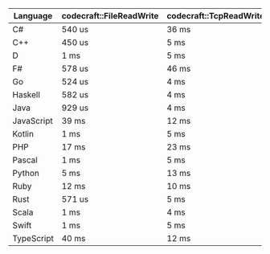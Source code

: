 | Language | codecraft::FileReadWrite | codecraft::TcpReadWrite | example::FileReadWrite | example::TcpReadWrite |
| - | --- | --- | --- | --- |
| C# | 540 us | 36 ms | 300 us | 78 us |
| C++ | 450 us | 5 ms | 211 us | 63 us |
| D | 1 ms | 5 ms | 77 us | 68 us |
| F# | 578 us | 46 ms | 276 us | 127 us |
| Go | 524 us | 4 ms | 86 us | 60 us |
| Haskell | 582 us | 4 ms | 161 us | 141 us |
| Java | 929 us | 4 ms | 308 us | 147 us |
| JavaScript | 39 ms | 12 ms | 354 us | 316 us |
| Kotlin | 1 ms | 5 ms | 542 us | 146 us |
| PHP | 17 ms | 23 ms | 235 us | 159 us |
| Pascal | 1 ms | 5 ms | 270 us | 69 us |
| Python | 5 ms | 13 ms | 316 us | 131 us |
| Ruby | 12 ms | 10 ms | 363 us | 97 us |
| Rust | 571 us | 5 ms | 289 us | 80 us |
| Scala | 1 ms | 4 ms | 752 us | 227 us |
| Swift | 1 ms | 5 ms | 243 us | 83 us |
| TypeScript | 40 ms | 12 ms | 407 us | 343 us |